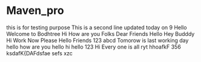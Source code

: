 # Maven_pro
this is for testing purpose
This is a second line updated today on 9
Hello Welcome to Bodhtree
Hi How are you Folks
Dear Friends
Hello
Hey Budddy
Hi
Work Now Please
Hello Friends
123
abcd
Tomorow is last working day
hello how are you
hello
hi
hello 123
Hi Every one is all ryt
hhoafkF
356
ksdafK{DAFdsfae sefs 
xzc
